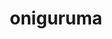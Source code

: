 ---
title: "oniguruma"
layout: cache
categories: [package, v0.18.0]
meta: {"versions": ["6.9.4"], "compilers": ["gcc@=7.5.0"], "oss": ["ubuntu18.04"], "platforms": ["linux"], "targets": ["x86_64"], "stacks": ["e4s", "root"], "num_specs": 1, "num_specs_by_stack": {"e4s": 1, "root": 1}}
spec_details: [{"hash": "dxsr2jdtbmottxzqfsff73mjr73m4gpo", "compiler": "gcc@=7.5.0", "versions": ["6.9.4"], "os": "ubuntu18.04", "platform": "linux", "target": "x86_64", "variants": [], "stacks": ["e4s", "root"], "size": "-", "tarball": "https://binaries.spack.io/v0.18.0/build_cache/linux-ubuntu18.04-x86_64/gcc-7.5.0/oniguruma-6.9.4/linux-ubuntu18.04-x86_64-gcc-7.5.0-oniguruma-6.9.4-dxsr2jdtbmottxzqfsff73mjr73m4gpo.spack"}]
---